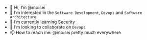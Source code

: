 - 👋 Hi, I’m @moisei
- 👀 I’m interested in the `Software Development`, `Devops` and `Software Architecture`
- 🌱 I’m currently learning Security
- 💞️ I’m looking to collaborate on `Devops`
- 📫 How to reach me: @moisei pretty much everywhere

<!---
moisei/moisei is a ✨ special ✨ repository because its `README.md` (this file) appears on your GitHub profile.
You can click the Preview link to take a look at your changes.
--->
